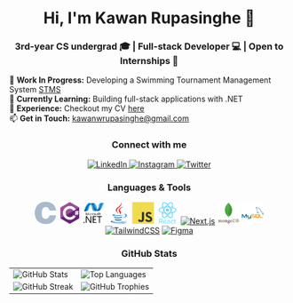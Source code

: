 <h1 align="center">Hi, I'm Kawan Rupasinghe 👋</h1>
<h3 align="center">3rd-year CS undergrad 🎓 | Full-stack Developer 💻 | Open to Internships 🚀</h3>

<!-- Sections (single-line style, centered) -->
<p align="left">
🚀 <b>Work In Progress:</b> Developing a Swimming Tournament Management System <a href="https://github.com/MPcooray/stms-group-project">STMS</a><br>
🧠 <b>Currently Learning:</b> Building full-stack applications with .NET<br>
💼 <b>Experience:</b> Checkout my CV <a href="https://acesse.one/kawan-rupasinghe">here</a><br>
📫 <b>Get in Touch:</b> <a href="mailto:kawanwrupasinghe@gmail.com">kawanwrupasinghe@gmail.com</a>
</p>

<!-- Social Links (centered) -->
<h3 align="center">Connect with me</h3>
<p align="center">
  <a href="https://linkedin.com/in/kawan-rupasinghe" target="_blank">
    <img src="https://raw.githubusercontent.com/rahuldkjain/github-profile-readme-generator/master/src/images/icons/Social/linked-in-alt.svg" alt="LinkedIn" height="30" width="40" />
  </a>
  <a href="https://instagram.com/kaawan.r" target="_blank">
    <img src="https://raw.githubusercontent.com/rahuldkjain/github-profile-readme-generator/master/src/images/icons/Social/instagram.svg" alt="Instagram" height="30" width="40" />
  </a>
  <a href="https://twitter.com/your_twitter_handle" target="_blank">
    <img src="https://raw.githubusercontent.com/rahuldkjain/github-profile-readme-generator/master/src/images/icons/Social/twitter.svg" alt="Twitter" height="30" width="40" />
  </a>
</p>

<!-- Languages & Tools (centered) -->
<h3 align="center">Languages & Tools</h3>
<p align="center">
  <a href="https://www.cprogramming.com/" target="_blank"><img src="https://raw.githubusercontent.com/devicons/devicon/master/icons/c/c-original.svg" alt="C" width="40" height="40"/></a>
  <a href="https://www.w3schools.com/cs/" target="_blank"><img src="https://raw.githubusercontent.com/devicons/devicon/master/icons/csharp/csharp-original.svg" alt="C#" width="40" height="40"/></a>
  <a href="https://dotnet.microsoft.com/" target="_blank"><img src="https://raw.githubusercontent.com/devicons/devicon/master/icons/dot-net/dot-net-original-wordmark.svg" alt=".NET" width="40" height="40"/></a>
  <a href="https://www.java.com" target="_blank"><img src="https://raw.githubusercontent.com/devicons/devicon/master/icons/java/java-original.svg" alt="Java" width="40" height="40"/></a>
  <a href="https://developer.mozilla.org/en-US/docs/Web/JavaScript" target="_blank"><img src="https://raw.githubusercontent.com/devicons/devicon/master/icons/javascript/javascript-original.svg" alt="JavaScript" width="40" height="40"/></a>
  <a href="https://reactjs.org/" target="_blank"><img src="https://raw.githubusercontent.com/devicons/devicon/master/icons/react/react-original-wordmark.svg" alt="React" width="40" height="40"/></a>
  <a href="https://nextjs.org/" target="_blank"><img src="https://cdn.worldvectorlogo.com/logos/nextjs-2.svg" alt="Next.js" width="40" height="40"/></a>
  <a href="https://www.mongodb.com/" target="_blank"><img src="https://raw.githubusercontent.com/devicons/devicon/master/icons/mongodb/mongodb-original-wordmark.svg" alt="MongoDB" width="40" height="40"/></a>
  <a href="https://www.mysql.com/" target="_blank"><img src="https://raw.githubusercontent.com/devicons/devicon/master/icons/mysql/mysql-original-wordmark.svg" alt="MySQL" width="40" height="40"/></a>
  <a href="https://tailwindcss.com/" target="_blank"><img src="https://www.vectorlogo.zone/logos/tailwindcss/tailwindcss-icon.svg" alt="TailwindCSS" width="40" height="40"/></a>
  <a href="https://www.figma.com/" target="_blank"><img src="https://www.vectorlogo.zone/logos/figma/figma-icon.svg" alt="Figma" width="40" height="40"/></a>
</p>

<!-- GitHub Stats (2x2 grid, centered) -->
<h3 align="center">GitHub Stats</h3>
<table align="center">
  <tr>
    <td>
      <img src="https://github-readme-stats.vercel.app/api?username=kawanrupasinghe&show_icons=true&hide_title=true&hide_border=true&bg_color=0d1117&text_color=58a6ff&icon_color=58a6ff" alt="GitHub Stats" width="450"/>
    </td>
    <td>
      <img src="https://github-readme-stats.vercel.app/api/top-langs/?username=kawanrupasinghe&layout=compact&hide_title=true&hide_border=true&bg_color=0d1117&text_color=58a6ff&icon_color=58a6ff" alt="Top Languages" width="450"/>
    </td>
  </tr>
  <tr>
    <td>
      <img src="https://github-readme-streak-stats.herokuapp.com/?user=kawanrupasinghe&hide_border=true&background=0d1117&stroke=58a6ff&fire=ff7f50&currStreakLabel=ffffff&currStreakNum=ffffff&dates=ffffff&sideLabels=ffffff&sideNums=ffffff" alt="GitHub Streak" width="450"/>
    </td>
    <td>
      <img src="https://github-profile-trophy.vercel.app/?username=kawanrupasinghe&theme=dark" alt="GitHub Trophies" width="450"/>
    </td>
  </tr>
</table>
